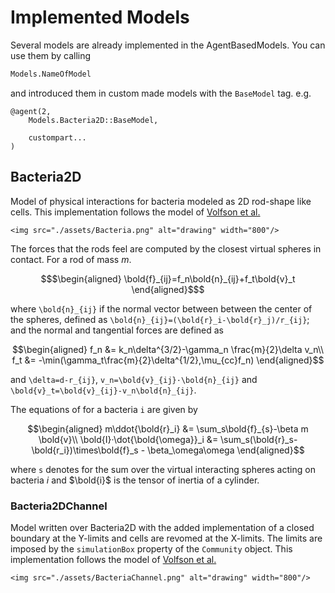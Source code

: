 # Implemented Models

Several models are already implemented in the AgentBasedModels. You can use them by calling

```julia
Models.NameOfModel
```

and introduced them in custom made models with the `BaseModel` tag. e.g.

```
@agent(2,
    Models.Bacteria2D::BaseModel,

    custompart...
)
```

## Bacteria2D

Model of physical interactions for bacteria modeled as 2D rod-shape like cells.
This implementation follows the model of [Volfson et al.](https://www.pnas.org/content/105/40/15346)

```@raw html
<img src="./assets/Bacteria.png" alt="drawing" width="800"/>
```

The forces that the rods feel are computed by the closest virtual spheres in contact. For a rod of mass $m$.

```math
$\begin{aligned}
\bold{f}_{ij}=f_n\bold{n}_{ij}+f_t\bold{v}_t
\end{aligned}$
```

where ``\bold{n}_{ij}`` if the normal vector between between the center of the spheres, defined as ``\bold{n}_{ij}=(\bold{r}_i-\bold{r}_j)/r_{ij}``; and the normal and tangential forces are defined as

```math
\begin{aligned}
f_n &= k_n\delta^{3/2}-\gamma_n \frac{m}{2}\delta v_n\\
f_t &= -\min(\gamma_t\frac{m}{2}\delta^{1/2},\mu_{cc}f_n)
\end{aligned}
```

and ``\delta=d-r_{ij}``, ``v_n=\bold{v}_{ij}·\bold{n}_{ij}`` and ``\bold{v}_t=\bold{v}_{ij}-v_n\bold{n}_{ij}``.

The equations of for a bacteria ``i`` are given by

```math
\begin{aligned}
m\ddot{\bold{r}_i} &= \sum_s\bold{f}_{s}-\beta m \bold{v}\\
\bold{I}·\dot{\bold{\omega}}_i &= \sum_s(\bold{r}_s-\bold{r_i})\times\bold{f}_s - \beta_\omega\omega
\end{aligned}
```

where ``s`` denotes for the sum over the virtual interacting spheres acting on bacteria $i$ and $\bold{i}$ is the tensor of inertia of a cylinder.

### Bacteria2DChannel

Model written over Bacteria2D with the added implementation of a closed boundary at the Y-limits and cells are revomed at the X-limits. The limits are imposed by the `simulationBox` property of the `Community` object. This implementation follows the model of [Volfson et al.](https://www.pnas.org/content/105/40/15346)

```@raw html
<img src="./assets/BacteriaChannel.png" alt="drawing" width="800"/>
```

